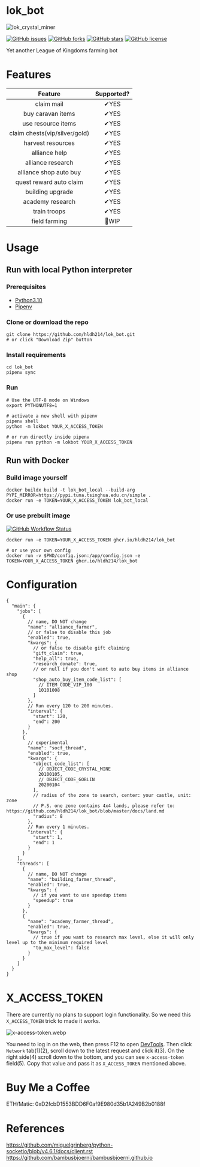 # lok_bot

![lok_crystal_miner](https://user-images.githubusercontent.com/5501843/161889542-decefcc7-1c51-4998-adf1-53d366118fa3.gif)

[![GitHub issues](https://img.shields.io/github/issues/hldh214/lok_bot)](https://github.com/hldh214/lok_bot/issues)
[![GitHub forks](https://img.shields.io/github/forks/hldh214/lok_bot)](https://github.com/hldh214/lok_bot/network)
[![GitHub stars](https://img.shields.io/github/stars/hldh214/lok_bot)](https://github.com/hldh214/lok_bot/stargazers)
[![GitHub license](https://img.shields.io/github/license/hldh214/lok_bot)](https://github.com/hldh214/lok_bot/blob/master/LICENSE.md)

Yet another League of Kingdoms farming bot

# Features

|            Feature            |                                 Supported?                                  |
|:-----------------------------:|:---------------------------------------------------------------------------:|
|          claim mail           |                                    ✔YES️                                    |
|       buy caravan items       |                                    ✔YES️                                    |
|      use resource items       |                                    ✔YES️                                    |
| claim chests(vip/silver/gold) |                                    ✔YES️                                    |
|       harvest resources       |                                    ✔YES️                                    |
|         alliance help         |                                    ✔YES️                                    |
|       alliance research       |                                    ✔YES️                                    |
|    alliance shop auto buy     |                                    ✔YES️                                    |
|    quest reward auto claim    |                                    ✔YES️                                    |
|       building upgrade        |                                    ✔YES️                                    |
|       academy research        |                                    ✔YES️                                    |
|         train troops          |                                    ✔YES️                                    |
|         field farming         |                                    🚧WIP                                    |

# Usage

## Run with local Python interpreter

### Prerequisites

- [Python3.10](https://www.python.org/downloads/)
- [Pipenv](https://pipenv.pypa.io/en/latest/)

### Clone or download the repo

```shell
git clone https://github.com/hldh214/lok_bot.git
# or click "Download Zip" button
```

### Install requirements

```shell
cd lok_bot
pipenv sync
```

### Run

```shell
# Use the UTF-8 mode on Windows
export PYTHONUTF8=1

# activate a new shell with pipenv
pipenv shell
python -m lokbot YOUR_X_ACCESS_TOKEN

# or run directly inside pipenv
pipenv run python -m lokbot YOUR_X_ACCESS_TOKEN
```

## Run with Docker

### Build image yourself

```shell
docker buildx build -t lok_bot_local --build-arg PYPI_MIRROR=https://pypi.tuna.tsinghua.edu.cn/simple .
docker run -e TOKEN=YOUR_X_ACCESS_TOKEN lok_bot_local
```

### Or use prebuilt image

[![GitHub Workflow Status](https://img.shields.io/github/actions/workflow/status/hldh214/lok_bot/docker-image-ci.yml?branch=master)](https://github.com/hldh214/lok_bot/pkgs/container/lok_bot)

```shell
docker run -e TOKEN=YOUR_X_ACCESS_TOKEN ghcr.io/hldh214/lok_bot

# or use your own config
docker run -v $PWD/config.json:/app/config.json -e TOKEN=YOUR_X_ACCESS_TOKEN ghcr.io/hldh214/lok_bot
```

# Configuration

```json5
{
  "main": {
    "jobs": [
      {
        // name, DO NOT change
        "name": "alliance_farmer",
        // or false to disable this job
        "enabled": true,
        "kwargs": {
          // or false to disable gift claiming
          "gift_claim": true,
          "help_all": true,
          "research_donate": true,
          // or null if you don't want to auto buy items in alliance shop
          "shop_auto_buy_item_code_list": [
            // ITEM_CODE_VIP_100
            10101008
          ]
        },
        // Run every 120 to 200 minutes.
        "interval": {
          "start": 120,
          "end": 200
        }
      },
      {
        // experimental
        "name": "socf_thread",
        "enabled": true,
        "kwargs": {
          "object_code_list": [
            // OBJECT_CODE_CRYSTAL_MINE
            20100105,
            // OBJECT_CODE_GOBLIN
            20200104
          ],
          // radius of the zone to search, center: your castle, unit: zone
          // P.S. one zone contains 4x4 lands, please refer to: https://github.com/hldh214/lok_bot/blob/master/docs/land.md
          "radius": 8
        },
        // Run every 1 minutes.
        "interval": {
          "start": 1,
          "end": 1
        }
      }
    ],
    "threads": [
      {
        // name, DO NOT change
        "name": "building_farmer_thread",
        "enabled": true,
        "kwargs": {
          // if you want to use speedup items
          "speedup": true
        }
      },
      {
        "name": "academy_farmer_thread",
        "enabled": true,
        "kwargs": {
          // true if you want to research max level, else it will only level up to the minimum required level
          "to_max_level": false
        }
      }
    ]
  }
}
```

# X_ACCESS_TOKEN

There are currently no plans to support login functionality. So we need this `X_ACCESS_TOKEN` trick to made it works.

![x-access-token.webp](docs/images/x-access-token.webp)

You need to log in on the web, then press F12 to open [DevTools](https://developer.chrome.com/docs/devtools/open/). Then
click `Network` tab(1)(2), scroll down to the latest request and click it(3). On the right side(4) scroll down to the
bottom, and you can see `x-access-token` field(5). Copy that value and pass it as `X_ACCESS_TOKEN` mentioned above.

# Buy Me a Coffee

ETH/Matic: 0xD2fcbD1553BDD6F0af9E980d35b1A249B2b0188f

# References

https://github.com/miguelgrinberg/python-socketio/blob/v4.6.1/docs/client.rst
https://github.com/bambusbjoerni/bambusbjoerni.github.io
